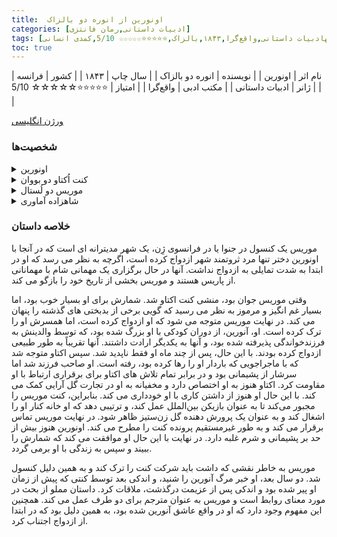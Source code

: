 ```yaml
---
title:  اونورین از انوره دو بالزاک
categories: [ادبیات داستانی,رمان فانتزی]
tags: [رمان کوتاه,فرانسهادبیات داستانی,واقع‌گرا,۱۸۴۳,بالزاک,⭐⭐⭐⭐⭐☆☆☆☆☆ 5/10,کمدی انسانی]
toc: true
---
```


| نام اثر | اونورین |
| نویسنده | انوره دو بالزاک |
| سال چاپ | ۱۸۴۳  |
| کشور | فرانسه  |
| ژانر | ادبیات داستانی |
| مکتب ادبی | واقع‌گرا |
| امتیاز | ⭐⭐⭐⭐⭐☆☆☆☆☆ 5/10 |

[ورژن انگلیسی](https://www.gutenberg.org/cache/epub/1683/pg1683-images.html)

### شخصیت‌ها

<details>
  <summary>اونورین</summary>
اُنورین شخصیت اصلی داستان است. او زنی زیبا و مرموز است که از همسرش جدا شده و به تنهایی زندگی می‌کند. او در خلوت به ساختن گل‌های مصنوعی مشغول است و گذشته‌ای پر از غم و عشق از دست‌رفته دارد.
</details>

<details>
  <summary>کنت اُکتاو دو بووان</summary>
کنت اُکتاو همسر اُنورین است. او مردی عاشق و عمیقاً دل‌شکسته است که پس از جدایی از همسرش تمام تلاش خود را می‌کند تا او را دوباره به دست آورد. اُکتاو در طول داستان به دنبال راهی برای بازگرداندن همسرش است و حتی دست به کارهای افراطی می‌زند.
</details>

<details>
  <summary>موریس دو لُستال</summary>
موریس راوی داستان است. او یکی از کارمندان کنت دو بووان است و به عنوان یک مشاور در نقشه‌های اُکتاو برای آشتی با اُنورین نقش مهمی ایفا می‌کند. موریس به نوعی وارد مسائل شخصی این زوج می‌شود.
</details>

<details>
  <summary>شاهزاده آماوری</summary>
شاهزاده آماوری شخصیتی فرعی در داستان است که در پس‌زمینه به او اشاره می‌شود و بخشی از جامعه‌ی اشرافی است که اطراف شخصیت‌های اصلی قرار دارند.
</details>

### خلاصه داستان

موریس یک کنسول در جنوا یا در فرانسوی ژِن، یک شهر مدیترانه ای است که در آنجا با اونورین دختر تنها مرد ثروتمند شهر ازدواج کرده است، اگرچه به نظر می رسد که او در ابتدا به شدت تمایلی به ازدواج نداشت. آنها در حال برگزاری یک مهمانی شام با مهمانانی از پاریس هستند و موریس بخشی از تاریخ خود را بازگو می کند.

وقتی موریس جوان بود، منشی کنت اکتاو شد. شمارش برای او بسیار خوب بود، اما بسیار غم انگیز و مرموز به نظر می رسید که گویی برخی از بدبختی های گذشته را پنهان می کند. در نهایت موریس متوجه می شود که او ازدواج کرده است، اما همسرش او را ترک کرده است. او، آنورین، از دوران کودکی با او بزرگ شده بود، که توسط والدینش به فرزندخواندگی پذیرفته شده بود، و آنها به یکدیگر ارادت داشتند. آنها تقریباً به طور طبیعی ازدواج کرده بودند. با این حال، پس از چند ماه او فقط ناپدید شد. سپس اکتاو متوجه شد که با ماجراجویی که باردار او را رها کرده بود، رفته است. او صاحب فرزند شد اما سرشار از پشیمانی بود و در برابر تمام تلاش های اکتاو برای برقراری ارتباط با او مقاومت کرد. اکتاو هنوز به او اختصاص دارد و مخفیانه به او در تجارت گل آرایی کمک می کند. با این حال او هنوز از داشتن کاری با او خودداری می کند. بنابراین، کنت موریس را مجبور می‌کند تا به عنوان بازیکن بین‌الملل عمل کند، و ترتیبی دهد که او خانه کنار او را اشغال کند و به عنوان یک پرورش دهنده گل زن‌ستیز ظاهر شود. در نهایت موریس تماس برقرار می کند و به طور غیرمستقیم پرونده کنت را مطرح می کند. اونورین هنوز بیش از حد بر پشیمانی و شرم غلبه دارد. در نهایت با این حال او موافقت می کند که شمارش را ببیند و سپس به زندگی با او برمی گردد.

موریس به خاطر نقشی که داشت باید شرکت کنت را ترک کند و به همین دلیل کنسول شد. دو سال بعد، او خبر مرگ آنورین را شنید، و اندکی بعد توسط کنتی که پیش از زمان او پیر شده بود و اندکی پس از عزیمت درگذشت، ملاقات کرد. داستان مملو از بحث در مورد معنای روابط است و موریس به عنوان مترجم برای دو طرف عمل می کند. همچنین این مفهوم وجود دارد که او در واقع عاشق آنورین شده بود، به همین دلیل بود که در ابتدا از ازدواج اجتناب کرد.
